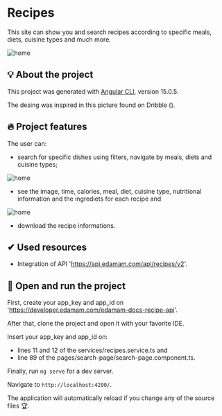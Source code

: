 # Recipes

This site can show you and search recipes according to specific meals, diets, cuisine types and much more.

![home](assets/home.png)

## 💡 About the project

This project was generated with [Angular CLI](https://github.com/angular/angular-cli), version 15.0.5.

The desing was inspired in this picture found on Dribble ().

## 🔥 Project features

The user can:

- search for specific dishes using filters, navigate by meals, diets and cuisine types;

![home](assets\search.png)

- see the image, time, calories, meal, diet, cuisine type, nutritional information and the ingrediets for each recipe and

![home](assets/recipe.png)

- download the recipe informations.

## ✔ Used resources

- Integration of API 'https://api.edamam.com/api/recipes/v2'.

## 🏁 Open and run the project

First, create your app_key and app_id on 'https://developer.edamam.com/edamam-docs-recipe-api'.

After that, clone the project and open it with your favorite IDE.

Insert your app_key and app_id on:
  - lines 11 and 12 of the services/recipes.service.ts and
  - line 89 of the pages/search-page/search-page.component.ts.

Finally, run `ng serve` for a dev server.

Navigate to `http://localhost:4200/`. 

The application will automatically reload if you change any of the source files 🏆.
